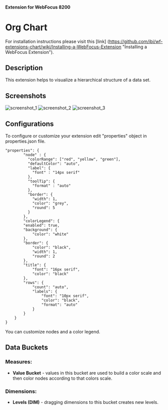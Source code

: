 #### Extension for WebFocus 8200

# Org Chart

For installation instructions please visit this [link] (https://github.com/ibi/wf-extensions-chart/wiki/Installing-a-WebFocus-Extension "Installing a WebFocus Extension").

## Description

This extension helps to visualize a hierarchical structure of a data set.

## Screenshots

![screenshot_1](https://github.com/ibi/wf-extensions-chart/blob/master/com.ibi.orgchart/screenshots/1.png)
![screenshot_2](https://github.com/ibi/wf-extensions-chart/blob/master/com.ibi.orgchart/screenshots/2.png)
![screenshot_3](https://github.com/ibi/wf-extensions-chart/blob/master/com.ibi.orgchart/screenshots/3.png)

## Configurations

To configure or customize your extension edit "properties" object in properties.json file.
	
	
	"properties": {
            "node" : {
              "colorRange": ["red", "yellow", "green"],
              "defaultColor": "auto",
              "label": {
                "font" : "14px serif"
              },
              "toolTip": {
                "format" : "auto"
              },
              "border": {
                "width": 1,
                "color": "grey",
                "round": 5
              }
            },
            "colorLegend": {
            "enabled": true,
            "background": {
                "color": "white"
            },
            "border": {
                "color": "black",
                "width": 1,
                "round": 2
            },
            "title": {
                "font": "16px serif",
                "color": "black"
            },
            "rows": {
                "count": "auto",
                "labels": {
                    "font": "10px serif",
                    "color": "black",
                    "format": "auto"
                }
            }
        }
	}
	
You can customize nodes and a color legend.
## Data Buckets

### Measures:
* **Value Bucket** - values in this bucket are used to build a color scale and then color nodes according to that colors scale.

### Dimensions:
* **Levels (DIM)** - dragging dimensions to this bucket creates new levels.

